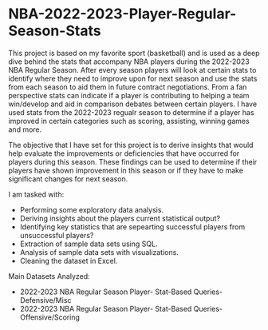 # NBA-2022-2023-Player-Regular-Season-Stats

This project is based on my favorite sport (basketball) and is used as a deep dive behind the stats that accompany NBA players during the 2022-2023 NBA Regular Season. After every season players will look at certain stats to identify where they need to improve upon for next season and use the stats from each season to aid them in future contract negotiations. From a fan perspective stats can indicate if a player is contributing to helping a team win/develop and aid in comparison debates between certain players. I have used stats from the 2022-2023 regualr season to determine if a player has improved in certain categories such as scoring, assisting, winning games and more.

The objective that I have set for this project is to derive insights that would help evaluate the improvements or deficiencies that have occurred for players during this season. These findings can be used to determine if their players have shown improvement in this season or if they have to make significant changes for next season.

I am tasked with:

- Performing some exploratory data analysis. 
- Deriving insights about the players current statistical output? 
- Identifying key statistics that are sepearting successful players from unsuccessful players?
-  Extraction of sample data sets using SQL. 
-  Analysis of sample data sets with visualizations. 
-  Cleaning the dataset in Excel.

Main Datasets Analyzed:
- 2022-2023 NBA Regular Season Player- Stat-Based Queries- Defensive/Misc
- 2022-2023 NBA Regular Season Player- Stat-Based Queries- Offensive/Scoring
